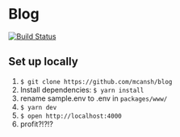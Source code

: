 # Blog

[![Build Status](https://travis-ci.org/mcansh/blog.svg?branch=master)](https://travis-ci.org/mcansh/blog)

## Set up locally

1. `$ git clone https://github.com/mcansh/blog`
2. Install dependencies: `$ yarn install`
3. rename sample.env to .env in `packages/www/`
4. `$ yarn dev`
5. `$ open http://localhost:4000`
5. profit?!?!?
